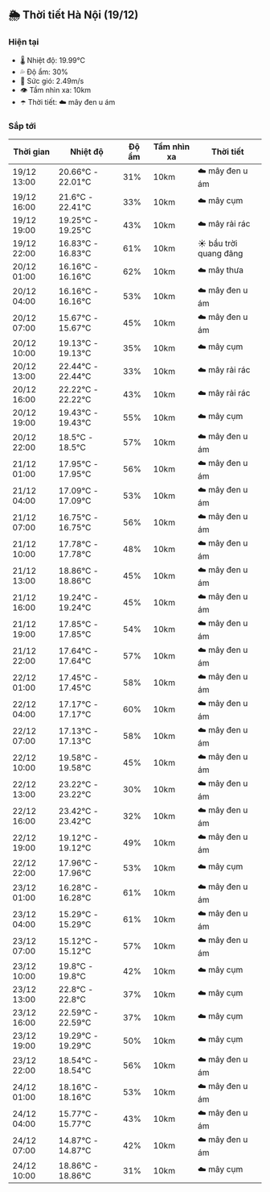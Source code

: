 ## 🌦️ Thời tiết Hà Nội (19/12)

### Hiện tại

- 🌡️ Nhiệt độ: 19.99℃
- 💦 Độ ẩm: 30%
- 💨 Sức gió: 2.49m/s
- 👁️ Tầm nhìn xa: 10km
- ☂️ Thời tiết: ☁️ mây đen u ám

### Sắp tới

| Thời gian | Nhiệt độ | Độ ẩm | Tầm nhìn xa | Thời tiết |
| --- | --- | --- | --- | --- |
| 19/12 13:00 | 20.66℃ - 22.01℃ | 31% | 10km | ☁️ mây đen u ám |
| 19/12 16:00 | 21.6℃ - 22.41℃ | 33% | 10km | ☁️ mây cụm |
| 19/12 19:00 | 19.25℃ - 19.25℃ | 43% | 10km | ☁️ mây rải rác |
| 19/12 22:00 | 16.83℃ - 16.83℃ | 61% | 10km | ☀️ bầu trời quang đãng |
| 20/12 01:00 | 16.16℃ - 16.16℃ | 62% | 10km | ☁️ mây thưa |
| 20/12 04:00 | 16.16℃ - 16.16℃ | 53% | 10km | ☁️ mây đen u ám |
| 20/12 07:00 | 15.67℃ - 15.67℃ | 45% | 10km | ☁️ mây đen u ám |
| 20/12 10:00 | 19.13℃ - 19.13℃ | 35% | 10km | ☁️ mây cụm |
| 20/12 13:00 | 22.44℃ - 22.44℃ | 33% | 10km | ☁️ mây rải rác |
| 20/12 16:00 | 22.22℃ - 22.22℃ | 43% | 10km | ☁️ mây rải rác |
| 20/12 19:00 | 19.43℃ - 19.43℃ | 55% | 10km | ☁️ mây cụm |
| 20/12 22:00 | 18.5℃ - 18.5℃ | 57% | 10km | ☁️ mây đen u ám |
| 21/12 01:00 | 17.95℃ - 17.95℃ | 56% | 10km | ☁️ mây đen u ám |
| 21/12 04:00 | 17.09℃ - 17.09℃ | 53% | 10km | ☁️ mây đen u ám |
| 21/12 07:00 | 16.75℃ - 16.75℃ | 56% | 10km | ☁️ mây đen u ám |
| 21/12 10:00 | 17.78℃ - 17.78℃ | 48% | 10km | ☁️ mây đen u ám |
| 21/12 13:00 | 18.86℃ - 18.86℃ | 45% | 10km | ☁️ mây đen u ám |
| 21/12 16:00 | 19.24℃ - 19.24℃ | 45% | 10km | ☁️ mây đen u ám |
| 21/12 19:00 | 17.85℃ - 17.85℃ | 54% | 10km | ☁️ mây đen u ám |
| 21/12 22:00 | 17.64℃ - 17.64℃ | 57% | 10km | ☁️ mây đen u ám |
| 22/12 01:00 | 17.45℃ - 17.45℃ | 58% | 10km | ☁️ mây đen u ám |
| 22/12 04:00 | 17.17℃ - 17.17℃ | 60% | 10km | ☁️ mây đen u ám |
| 22/12 07:00 | 17.13℃ - 17.13℃ | 58% | 10km | ☁️ mây đen u ám |
| 22/12 10:00 | 19.58℃ - 19.58℃ | 45% | 10km | ☁️ mây đen u ám |
| 22/12 13:00 | 23.22℃ - 23.22℃ | 30% | 10km | ☁️ mây đen u ám |
| 22/12 16:00 | 23.42℃ - 23.42℃ | 32% | 10km | ☁️ mây đen u ám |
| 22/12 19:00 | 19.12℃ - 19.12℃ | 49% | 10km | ☁️ mây đen u ám |
| 22/12 22:00 | 17.96℃ - 17.96℃ | 53% | 10km | ☁️ mây cụm |
| 23/12 01:00 | 16.28℃ - 16.28℃ | 61% | 10km | ☁️ mây đen u ám |
| 23/12 04:00 | 15.29℃ - 15.29℃ | 61% | 10km | ☁️ mây đen u ám |
| 23/12 07:00 | 15.12℃ - 15.12℃ | 57% | 10km | ☁️ mây đen u ám |
| 23/12 10:00 | 19.8℃ - 19.8℃ | 42% | 10km | ☁️ mây cụm |
| 23/12 13:00 | 22.8℃ - 22.8℃ | 37% | 10km | ☁️ mây cụm |
| 23/12 16:00 | 22.59℃ - 22.59℃ | 37% | 10km | ☁️ mây cụm |
| 23/12 19:00 | 19.29℃ - 19.29℃ | 50% | 10km | ☁️ mây cụm |
| 23/12 22:00 | 18.54℃ - 18.54℃ | 56% | 10km | ☁️ mây đen u ám |
| 24/12 01:00 | 18.16℃ - 18.16℃ | 53% | 10km | ☁️ mây đen u ám |
| 24/12 04:00 | 15.77℃ - 15.77℃ | 43% | 10km | ☁️ mây đen u ám |
| 24/12 07:00 | 14.87℃ - 14.87℃ | 42% | 10km | ☁️ mây đen u ám |
| 24/12 10:00 | 18.86℃ - 18.86℃ | 31% | 10km | ☁️ mây cụm |
